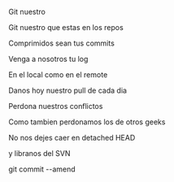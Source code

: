 
Git nuestro

Git nuestro que estas en los repos

Comprimidos sean tus commits

Venga a nosotros tu log

En el local como en el remote

Danos hoy nuestro pull de cada dia

Perdona nuestros conflictos

Como tambien perdonamos los de otros geeks

No nos dejes caer en detached HEAD

y libranos del SVN

git commit --amend